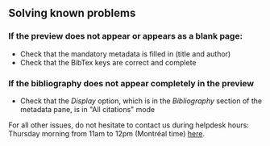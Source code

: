 ## Solving known problems

### If the preview does not appear or appears as a blank page:
- Check that the mandatory metadata is filled in (title and author)
- Check that the BibTex keys are correct and complete

### If the bibliography does not appear completely in the preview
- Check that the *Display* option, which is in the *Bibliography* section of the metadata pane, is in "All citations" mode

For all other issues, do not hesitate to contact us during helpdesk hours: Thursday morning from 11am to 12pm (Montréal time) [here](https://meet.jit.si/stylo).
